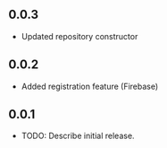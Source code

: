 ## 0.0.3
* Updated repository constructor

## 0.0.2
* Added registration feature (Firebase)

## 0.0.1

* TODO: Describe initial release.
